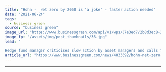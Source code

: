 ```yaml
---
title: "Hohn -  Net zero by 2050 is 'a joke' - faster action needed"
date: "2021-06-24"
tags: 
  - business green
source: "business green"
image_url: "https://www.businessgreen.com/api/v1/wps/07e3ed7/2b8d3ec8-24d7-4ab3-b47d-eed4bf48a5b3/5/HOHN-Sir-Chris-Childrens-Inv-Fund-Foundation-2021-roi-1-185x114.jpg"
image_fp: "/assets/img/post_thumbnails/36.jpg"
lead: "
 
Hedge fund manager criticises slow action by asset managers and calls for better nearer-term targets to drive down emissions ..."
article_url: "https://www.businessgreen.com/news/4033392/hohn-net-zero-2050-joke-faster-action"
---
```


---
